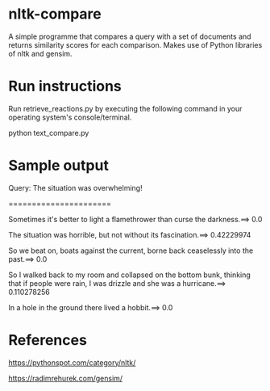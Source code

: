# nltk-compare
A simple programme that compares a query with a set of documents and returns similarity scores for each comparison.
Makes use of Python libraries of nltk and gensim.

# Run instructions

Run retrieve_reactions.py by executing the following command in your operating system's console/terminal.

python text_compare.py


# Sample output

Query: The situation was overwhelming!

======================

Sometimes it's better to light a flamethrower than curse the darkness.==> 0.0

The situation was horrible, but not without its fascination.==> 0.42229974

So we beat on, boats against the current, borne back ceaselessly into the past.==> 0.0

So I walked back to my room and collapsed on the bottom bunk, thinking that if people were rain, I was drizzle and she was a hurricane.==> 0.110278256

In a hole in the ground there lived a hobbit.==> 0.0



# References

https://pythonspot.com/category/nltk/

https://radimrehurek.com/gensim/
